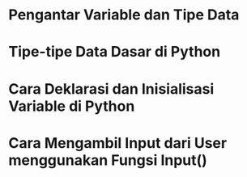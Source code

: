 # Pengantar Variable dan Tipe Data
# Tipe-tipe Data Dasar di Python
# Cara Deklarasi dan Inisialisasi Variable di Python
# Cara Mengambil Input dari User menggunakan Fungsi Input()